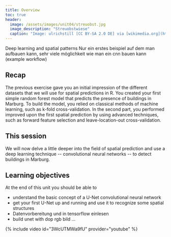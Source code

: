 ```yaml
---
title: Overview
toc: true
header:
  image: /assets/images/unit04/streuobst.jpg
  image_description: "Streuobstwiese"
  caption: "Image: ulrichstill [CC BY-SA 2.0 DE] via [wikimedia.org](https://commons.wikimedia.org/wiki/File:Tuebingen_Streuobstwiese.jpg)"
---
```


Deep learning and spatial patterns
Nur ein erstes beispiel auf dem man aufbauen kann, sehr viele möglichkeit wie man ein cnn bauen kann  (example workflow) 


<!--more-->

## Recap
The previous exercise gave you an initial impression of the different datasets that we will use for spatial predictions in R. You created your first simple random forest model that predicts the presence of buildings in Marburg. To build the model, you relied on classical methods of machine learning, such as k-fold cross-validation. In the second part, you performed improved upon the first spatial prediction by using advanced techniques, such as forward feature selection and leave-location-out cross-validation.

## This session
We will now delve a little deeper into the field of spatial prediction and use a deep learning technique -- convolutional neural networks -- to detect buildings in Marburg.

## Learning objectives
At the end of this unit you should be able to

* understand the basic concept of a U-Net convolutional neural network
* get your first U-Net up and running and use it to recognize some spatial structures
* Datenvorbereitung und in tensorflow einlesen
* build unet with dop rgb bild ...


{% include video id="3WcUTMWa9fU" provider="youtube" %}